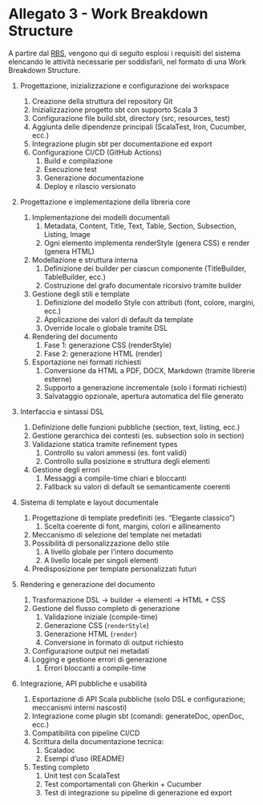# Allegato 3 - Work Breakdown Structure

A partire dal [RBS](../process/Allegato-2.md), vengono qui di seguito esplosi i requisiti del sistema elencando le attività necessarie per soddisfarli, nel formato di una Work Breakdown Structure.

1. Progettazione, inizializzazione e configurazione dei workspace
    1. Creazione della struttura del repository Git
    2. Inizializzazione progetto sbt con supporto Scala 3
    3. Configurazione file build.sbt, directory (src, resources, test)
    4. Aggiunta delle dipendenze principali (ScalaTest, Iron, Cucumber, ecc.)
    5. Integrazione plugin sbt per documentazione ed export
    6. Configurazione CI/CD (GitHub Actions)
        1. Build e compilazione
        2. Esecuzione test
        3. Generazione documentazione
        4. Deploy e rilascio versionato

2. Progettazione e implementazione della libreria core
    1. Implementazione dei modelli documentali
        1. Metadata, Content, Title, Text, Table, Section, Subsection, Listing, Image
        2. Ogni elemento implementa renderStyle (genera CSS) e render (genera HTML)
    2. Modellazione e struttura interna
        1. Definizione dei builder per ciascun componente (TitleBuilder, TableBuilder, ecc.)
        2. Costruzione del grafo documentale ricorsivo tramite builder
    3. Gestione degli stili e template
        1. Definizione del modello Style con attributi (font, colore, margini, ecc.)
        2. Applicazione dei valori di default da template
        3. Override locale o globale tramite DSL
    4. Rendering del documento
        1. Fase 1: generazione CSS (renderStyle)
        2. Fase 2: generazione HTML (render)
    5. Esportazione nei formati richiesti
        1. Conversione da HTML a PDF, DOCX, Markdown (tramite librerie esterne)
        2. Supporto a generazione incrementale (solo i formati richiesti)
        3. Salvataggio opzionale, apertura automatica del file generato

3. Interfaccia e sintassi DSL
    1. Definizione delle funzioni pubbliche (section, text, listing, ecc.)
    2. Gestione gerarchica dei contesti (es. subsection solo in section)
    3. Validazione statica tramite refinement types
        1. Controllo su valori ammessi (es. font validi)
        2. Controllo sulla posizione e struttura degli elementi
    4. Gestione degli errori
        1. Messaggi a compile-time chiari e bloccanti
        2. Fallback su valori di default se semanticamente coerenti

4. Sistema di template e layout documentale
    1. Progettazione di template predefiniti (es. “Elegante classico”)
        1. Scelta coerente di font, margini, colori e allineamento
    2. Meccanismo di selezione del template nei metadati
    3. Possibilità di personalizzazione dello stile
        1. A livello globale per l'intero documento
        2. A livello locale per singoli elementi
    4. Predisposizione per template personalizzati futuri

5. Rendering e generazione del documento
   1. Trasformazione DSL → builder → elementi → HTML + CSS
   2. Gestione del flusso completo di generazione
      1. Validazione iniziale (compile-time)
      2. Generazione CSS (`renderStyle`)
      3. Generazione HTML (`render`)
      4. Conversione in formato di output richiesto
   3. Configurazione output nei metadati
   4. Logging e gestione errori di generazione
      1. Errori bloccanti a compile-time

6. Integrazione, API pubbliche e usabilità
    1. Esportazione di API Scala pubbliche (solo DSL e configurazione; meccanismi interni nascosti)
    2. Integrazione come plugin sbt (comandi: generateDoc, openDoc, ecc.)
    3. Compatibilità con pipeline CI/CD
    4. Scrittura della documentazione tecnica:
        1. Scaladoc
        2. Esempi d’uso (README)
    5. Testing completo
        1. Unit test con ScalaTest
        2. Test comportamentali con Gherkin + Cucumber
        3. Test di integrazione su pipeline di generazione ed export

